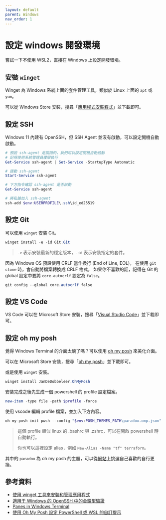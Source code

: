 ```yaml
---
layout: default
parent: Windows
nav_order: 1
---
```


# 設定 windows 開發環境

嘗試一下不使用 WSL2，直接在 Windows 上設定開發環境。

## 安裝 `winget`

Winget 為 Windows 系統上面的套件管理工具，類似於 Linux 上面的 `apt` 或 `yum`。

可以從 Windows Store 安裝，搜尋「[應用程式安裝程式](https://apps.microsoft.com/detail/9NBLGGH4NNS1?hl=zh-tw&gl=TW)」並下載即可。

## 設定 SSH

Windows 11 內建有 OpenSSH，但 SSH Agent 並沒有啟動，可以設定開機自動啟動。

```powershell
# 預設 ssh-agent 是關閉的，我們可以設定開機自動啟動
# 記得使用系統管理員權限執行
Get-Service ssh-agent | Set-Service -StartupType Automatic

# 請動 ssh-agent
Start-Service ssh-agent

# 下方指令確認 ssh-agent 是否啟動
Get-Service ssh-agent

# 將私鑰加入 ssh-agent
ssh-add $env:USERPROFILE\.ssh\id_ed25519
```

## 設定 Git

可以使用 `winget` 安裝 Git。

```powershell
winget install -e -id Git.Git
```

> `-e` 表示安裝最新的穩定版本，`-id` 表示安裝指定的套件。

因為 Windows OS 預設使用 CRLF 當作換行 (End of Line, EOL)，
在使用 `git clone` 時，會自動將檔案轉換成 CRLF 格式，
如果你不喜歡的話，記得在 Git 的 global 設定中要將 `core.autocrlf` 設定為 `false`。

```powershell
git config --global core.autocrlf false
```

## 設定 VS Code

VS Code 可以在 Microsoft Store 安裝，搜尋「[Visual Studio Code](https://apps.microsoft.com/detail/XP9KHM4BK9FZ7Q?hl=zh-tw&gl=TW)」並下載即可。

## 設定 oh my posh

覺得 Windows Terminal 的介面太醜了嗎？可以使用 [oh my posh](https://ohmyposh.dev/) 來美化介面。

可以在 Microsoft Store 安裝，搜尋「[oh my posh](https://apps.microsoft.com/detail/oh-my-posh/XP8K0HKJFRXGCK?hl=zh-tw&gl=TW)」並下載即可。

或是使用 `winget` 安裝。

```powershell
winget install JanDeDobbeleer.OhMyPosh
```

安裝完成之後先生成一個 powershell 的 profile 設定檔案。

```powershell
new-item -type file -path $profile -force
```

使用 vscode 編輯 profile 檔案，並加入下方內容。

```powershell
oh-my-posh init pwsh --config "$env:POSH_THEMES_PATH\paradox.omp.json" | Invoke-Expression
```

> 這個 profile 類似 linux 的 .bashrc 與 .zshrc，可以在開啟 powershell 時自動執行。
>
> 你也可以這裡設定 alias，例如 `New-Alias -Name "tf" terraform`。

其中的 `paradox` 為 oh my posh 的主題，可以從[網站](https://ohmyposh.dev/docs/themes)上挑選自己喜歡的自行更換。

## 參考資料

- [使用 winget 工具來安裝和管理應用程式](https://learn.microsoft.com/zh-tw/windows/package-manager/winget/)
- [適用于 Windows 的 OpenSSH 中的金鑰型驗證](https://learn.microsoft.com/zh-tw/windows-server/administration/openssh/openssh_keymanagement)
- [Panes in Windows Terminal](https://learn.microsoft.com/en-us/windows/terminal/panes)
- [使用 Oh My Posh 設定 PowerShell 或 WSL 的自訂提示](https://learn.microsoft.com/zh-tw/windows/terminal/tutorials/custom-prompt-setup)
